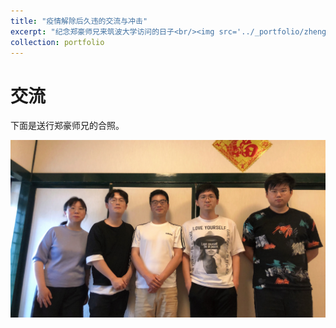 ```yaml
---
title: "疫情解除后久违的交流与冲击"
excerpt: "纪念郑豪师兄来筑波大学访问的日子<br/><img src='../_portfolio/zhenghao.assets/b3c24ca50ee042faf71ae768ee51de5f.JPG'>"
collection: portfolio
---
```




# 交流

下面是送行郑豪师兄的合照。

![b3c24ca50ee042faf71ae768ee51de5f](../_portfolio/zhenghao.assets/b3c24ca50ee042faf71ae768ee51de5f.JPG)



